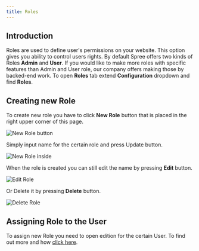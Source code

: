 ```yaml
---
title: Roles
---
```


## Introduction

Roles are used to define user's permissions on your website. This option gives you ability to control users rights. By default Spree offers two kinds of Roles **Admin** and **User**. If you would like to make more roles with specific features than Admin and User role, our company offers making those by backed-end work. To open **Roles** tab extend **Configuration** dropdown and find **Roles**.

## Creating new Role

To create new role you have to click **New Role** button that is placed in the right upper corner of this page.

![New Role button]()

Simply input name for the certain role and press Update button.

![New Role inside]()

When the role is created you can still edit the name by pressing **Edit** button.

![Edit Role]()

Or Delete it by pressing **Delete** button.

![Delete Role]()

## Assigning Role to the User

To assign new Role you need to open edition for the certain User. To find out more and how [click here](../users/editing_users.md).